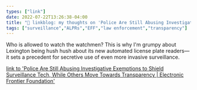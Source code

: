 ```yaml
---
types: ["link"]
date: 2022-07-22T13:26:38-04:00
title: "🔗 linkblog: my thoughts on 'Police Are Still Abusing Investigative Exemptions to Shield Surveillance Tech, While Others Move Towards Transparency | Electronic Frontier Foundation'"
tags: ["surveillance","ALPRs","EFF","law enforcement","transparency"]
---
```

Who is allowed to watch the watchmen? This is why I'm grumpy about Lexington being hush hush about its new automated license plate readers—it sets a precedent for secretive use of even more invasive surveillance.
 

[link to 'Police Are Still Abusing Investigative Exemptions to Shield Surveillance Tech, While Others Move Towards Transparency | Electronic Frontier Foundation'](https://www.eff.org/deeplinks/2022/07/police-are-still-abusing-investigative-exemptions-shield-surveillance-tech-while-0)
